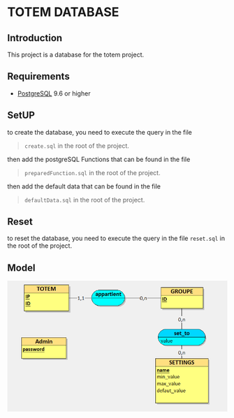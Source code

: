 # TOTEM DATABASE

## Introduction

This project is a database for the totem project.

## Requirements

- [PostgreSQL](https://www.postgresql.org/) 9.6 or higher

## SetUP

to create the database, you need to execute the query in the file

> `create.sql` in the root of the project.

then add the postgreSQL Functions that can be found in the file

> `preparedFunction.sql` in the root of the project.

then add the default data that can be found in the file

> `defaultData.sql` in the root of the project.

## Reset

to reset the database, you need to execute the query in the file `reset.sql` in the root of the project.

## Model

![Model](./model.png)